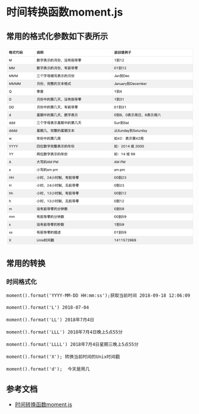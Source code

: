 # 时间转换函数moment.js
## 常用的格式化参数如下表所示
![mahua](moment.png)

## 常用的转换
### 时间格式化
```$xslt
moment().format('YYYY-MM-DD HH:mm:ss');获取当前时间 2018-09-18 12:06:09 

moment().format('L') 2018-07-04

moment().format('LL') 2018年7月4日

moment().format('LLL') 2018年7月4日晚上5点55分

moment().format('LLLL') 2018年7月4日星期三晚上5点55分

moment().format('X'); 转换当前时间的Unix时间戳

moment().format('d');  今天是周几
```



## 参考文档

* [时间转换函数moment.js](https://www.jianshu.com/p/f3b2ac003542)
